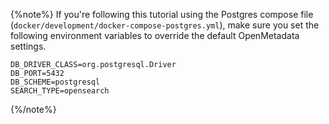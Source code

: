 {%note%}
If you're following this tutorial using the Postgres compose file (`docker/development/docker-compose-postgres.yml`), make sure you set the following environment variables to override the default OpenMetadata settings.

```
DB_DRIVER_CLASS=org.postgresql.Driver
DB_PORT=5432
DB_SCHEME=postgresql
SEARCH_TYPE=opensearch
```
{%/note%}
